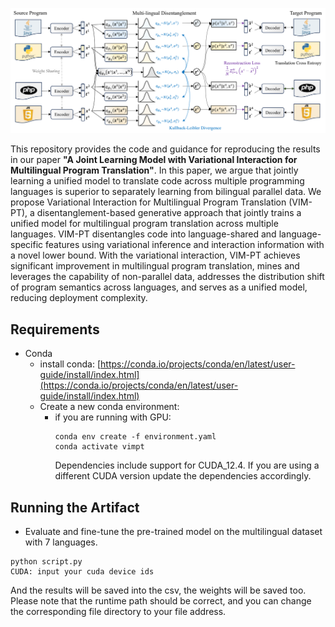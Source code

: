 ![The overall framework of VIM-PT.](frame.png)

This repository provides the code and guidance for reproducing the results in our paper **"A Joint Learning Model with Variational Interaction for Multilingual Program Translation"**. In this paper, we argue that jointly learning a unified model to translate code across multiple programming languages is superior to separately learning from bilingual parallel data. We propose Variational Interaction for Multilingual Program Translation (VIM-PT), a disentanglement-based generative approach that jointly trains a unified model for multilingual program translation across multiple languages. VIM-PT disentangles code into language-shared and language-specific features using variational inference and interaction information with a novel lower bound. With the variational interaction, VIM-PT achieves significant improvement in multilingual program translation, mines and leverages the capability of non-parallel data, addresses the distribution shift of program semantics across languages, and serves as a unified model, reducing deployment complexity. 

## Requirements
* Conda
  * install conda: [https://conda.io/projects/conda/en/latest/user-guide/install/index.html](https://conda.io/projects/conda/en/latest/user-guide/install/index.html)
  * Create a new conda environment:
      * if you are running with GPU: 
        ```
        conda env create -f environment.yaml
        conda activate vimpt
        ```
        Dependencies include support for CUDA_12.4. If you are using a different CUDA version update the dependencies accordingly.

        
## Running the Artifact
        
* Evaluate and fine-tune the pre-trained model on the multilingual dataset with 7 languages.
```
python script.py
CUDA: input your cuda device ids
```
And the results will be saved into the csv, the weights will be saved too.
Please note that the runtime path should be correct, and you can change the corresponding file directory to your file address.
